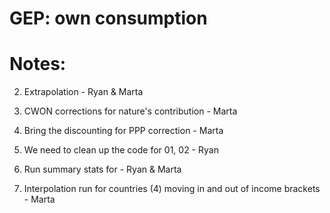 # GEP: own consumption

# Notes: 
2. Extrapolation - Ryan & Marta
1. CWON corrections for nature's contribution - Marta

3. Bring the discounting for PPP correction - Marta
4. We need to clean up the code for 01, 02 - Ryan 
5. Run summary stats for - Ryan & Marta
6. Interpolation run for countries (4) moving in and out of income brackets - Marta